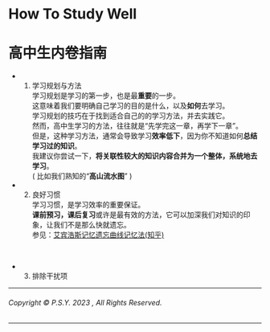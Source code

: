 # **How To Study Well**
# 高中生内卷指南<br>

- 1. 学习规划与方法<br>
学习规划是学习的第一步，也是最**重要**的一步。<br>
这意味着我们要明确自己学习的目的是什么，以及**如何**去学习。<br>
学习规划的技巧在于找到适合自己的的学习方法，并去实践它。<br>
然而，高中生学习的方法，往往就是“先学完这一章，再学下一章”。<br>
但是，这种学习方法，通常会导致学习**效率低下**，因为你不知道如何**总结学习过的知识**。<br>
我建议你尝试一下，**将关联性较大的知识内容合并为一个整体，系统地去学习**。<br>
( 比如我们熟知的“**高山流水图**” )<br>

- 2. 良好习惯<br>
学习习惯，是学习效率的重要保证。<br>
**课前预习，课后复习**或许是最有效的方法，它可以加深我们对知识的印象，让我们不是那么快就遗忘。<br>
参见：[艾宾浩斯记忆遗忘曲线记忆法(知乎)](https://zhuanlan.zhihu.com/p/39857208)
<br>

- 3. 排除干扰项
---
###### Copyright © P.S.Y. 2023 , All Rights Reserved.
---
